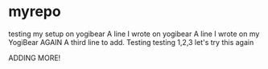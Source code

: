 # myrepo
testing my setup on yogibear
A line I wrote on yogibear
A line I wrote on my YogiBear AGAIN
A third line to add.
Testing testing 1,2,3
let's try this again

ADDING MORE! 